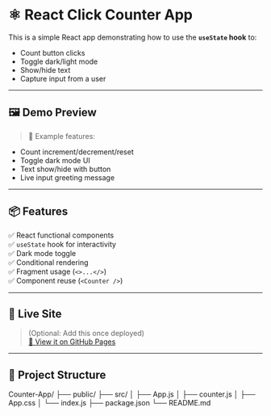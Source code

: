 # ⚛️ React Click Counter App

This is a simple React app demonstrating how to use the **`useState` hook** to:
- Count button clicks
- Toggle dark/light mode
- Show/hide text
- Capture input from a user

---

## 🖼️ Demo Preview

> 🎯 Example features:
- Count increment/decrement/reset
- Toggle dark mode UI
- Text show/hide with button
- Live input greeting message

---

## 📦 Features

✅ React functional components  
✅ `useState` hook for interactivity  
✅ Dark mode toggle  
✅ Conditional rendering  
✅ Fragment usage (`<>...</>`)  
✅ Component reuse (`<Counter />`)

---

## 🚀 Live Site

> (Optional: Add this once deployed)  
[🔗 View it on GitHub Pages](https://kpmanoj2005.github.io/Movie_Review)

---

## 🧱 Project Structure

Counter-App/
├── public/
├── src/
│ ├── App.js
│ ├── counter.js
│ ├── App.css
│ └── index.js
├── package.json
└── README.md